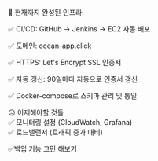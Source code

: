 🎊 현재까지 완성된 인프라:

✅ CI/CD: GitHub → Jenkins → EC2 자동 배포  

✅ 도메인: ocean-app.click  

✅ HTTPS: Let's Encrypt SSL 인증서  

✅ 자동 갱신: 90일마다 자동으로 인증서 갱신  

✅ Docker-compose로 스키마 관리 및 통일

😒 이제해야할 것들  
✅ 모니터링 설정 (CloudWatch, Grafana)      
✅ 로드밸런서 (트래픽 증가 대비)  
  
✅백업 기능 고민 해보기
